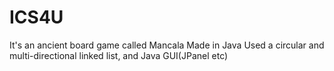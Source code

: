 # ICS4U
 It's an ancient board game called Mancala
 Made in Java
 Used a circular and multi-directional linked list, and Java GUI(JPanel etc)
